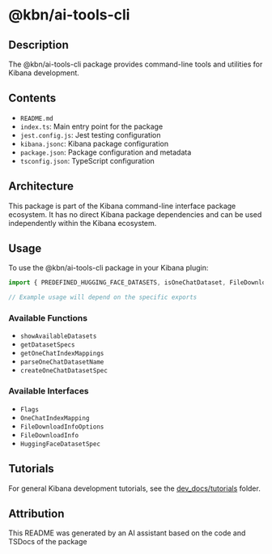 # @kbn/ai-tools-cli

## Description
The @kbn/ai-tools-cli package provides command-line tools and utilities for Kibana development.

## Contents
- `README.md`
- `index.ts`: Main entry point for the package
- `jest.config.js`: Jest testing configuration
- `kibana.jsonc`: Kibana package configuration
- `package.json`: Package configuration and metadata
- `tsconfig.json`: TypeScript configuration

## Architecture

This package is part of the Kibana command-line interface package ecosystem. It has no direct Kibana package dependencies and can be used independently within the Kibana ecosystem.
## Usage

To use the @kbn/ai-tools-cli package in your Kibana plugin:

```typescript
import { PREDEFINED_HUGGING_FACE_DATASETS, isOneChatDataset, FileDownloadInfoOptions } from '@kbn/ai-tools-cli';

// Example usage will depend on the specific exports
```

### Available Functions
- `showAvailableDatasets`
- `getDatasetSpecs`
- `getOneChatIndexMappings`
- `parseOneChatDatasetName`
- `createOneChatDatasetSpec`

### Available Interfaces
- `Flags`
- `OneChatIndexMapping`
- `FileDownloadInfoOptions`
- `FileDownloadInfo`
- `HuggingFaceDatasetSpec`
## Tutorials

For general Kibana development tutorials, see the [dev_docs/tutorials](./dev_docs/tutorials) folder.

## Attribution
This README was generated by an AI assistant based on the code and TSDocs of the package
